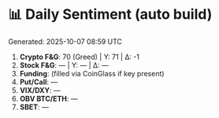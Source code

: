 # 📊 Daily Sentiment (auto build)
Generated: 2025-10-07 08:59 UTC

1) **Crypto F&G**: 70 (Greed) | Y: 71 | Δ: -1
2) **Stock F&G**: — | Y: — | Δ: —
3) **Funding**: (filled via CoinGlass if key present)
4) **Put/Call**: —
5) **VIX/DXY**: —
6) **OBV BTC/ETH**: —
7) **SBET**: —
